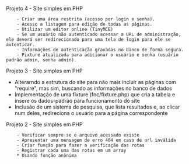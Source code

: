 Projeto 4 - Site simples em PHP

        - Criar uma área restrita (acesso por login e senha).
        - Acesso a listagem para edição de todas as páginas.
        - Utilizar um editor online (TinyMCE)
        - Se um usuário não autenticado acessar a URL de administração, ele deverá ser redirecionado para uma tela de login para ele se autenticar.
        - Informações de autenticação gravadas no banco de forma segura.
        - Fixture atualizada para adicionar o usuário e senha (usuário padrão admin, senha admin).


Projeto 3 - Site simples em PHP

- Alterarndo a estrutura do site para não mais incluir as páginas com "require", mas sim, buscando as informações no banco de dados
- Implementação de uma fixture (fnc/fixture.php) que cria a tabela e insere os dados-padrão para funcionamento do site
- Inclusão de um sistema de pesquisa, que lista resultados e, ao clicar num deles, redireciona o usuário para a página correspondente

Projeto 2 - Site simples em PHP

        - Verificar sempre se o arquivo acessado existe
        - Apresentar uma mensagem de erro 404 em caso de url inválida
        - Criar função para fazer a verificação das rotas
        - Registrar cada uma das rotas em um array
        * Usando função anônima
